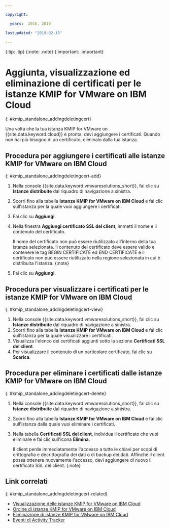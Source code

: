 ```yaml
---

copyright:

  years:  2016, 2019

lastupdated: "2019-02-15"

---
```


{:tip: .tip}
{:note: .note}
{:important: .important}

# Aggiunta, visualizzazione ed eliminazione di certificati per le istanze KMIP for VMware on IBM Cloud
{: #kmip_standalone_addingdeletingcert}

Una volta che la tua istanza KMIP for VMware on {{site.data.keyword.cloud}} è pronta, devi aggiungere i certificati. Quando non hai più bisogno di un certificato, eliminalo dalla tua istanza.

## Procedura per aggiungere i certificati alle istanze KMIP for VMware on IBM Cloud
{: #kmip_standalone_addingdeletingcert-add}

1. Nella console {{site.data.keyword.vmwaresolutions_short}}, fai clic su **Istanze distribuite** dal riquadro di navigazione a sinistra.
2. Scorri fino alla tabella **Istanze KMIP for VMware on IBM Cloud** e fai clic sull'istanza per la quale vuoi aggiungere i certificati.
3. Fai clic su **Aggiungi**.
4. Nella finestra **Aggiungi certificato SSL del client**, immetti il nome e il contenuto del certificato.

   Il nome del certificato non può essere riutilizzato all'interno della tua istanza selezionata. Il contenuto del certificato deve essere valido e contenere le tag BEGIN CERTIFICATE ed END CERTIFICATE e il certificato non può essere riutilizzato nella regione selezionata in cui è distribuita l'istanza.
   {:note}
5. Fai clic su **Aggiungi**.

## Procedura per visualizzare i certificati per le istanze KMIP for VMware on IBM Cloud
{: #kmip_standalone_addingdeletingcert-view}

1. Nella console {{site.data.keyword.vmwaresolutions_short}}, fai clic su **Istanze distribuite** dal riquadro di navigazione a sinistra.
2. Scorri fino alla tabella **Istanze KMIP for VMware on IBM Cloud** e fai clic sull'istanza per la quale visualizzare i certificati.
3. Visualizza l'elenco dei certificati aggiunti sotto la sezione **Certificati SSL del client**.
4. Per visualizzare il contenuto di un particolare certificato, fai clic su **Scarica**.

## Procedura per eliminare i certificati dalle istanze KMIP for VMware on IBM Cloud
{: #kmip_standalone_addingdeletingcert-delete}

1. Nella console {{site.data.keyword.vmwaresolutions_short}}, fai clic su **Istanze distribuite** dal riquadro di navigazione a sinistra.
2. Scorri fino alla tabella **Istanze KMIP for VMware on IBM Cloud** e fai clic sull'istanza dalla quale vuoi eliminare i certificati.
3. Nella tabella **Certificati SSL del client**, individua il certificato che vuoi eliminare e fai clic sull'icona **Elimina**.

   Il client perde immediatamente l'accesso a tutte le chiavi per scopi di crittografia e decrittografia dei dati o di backup dei dati. Affinché il client possa ottenere nuovamente l'accesso, devi aggiungere di nuovo il certificato SSL del client.
   {:note}

## Link correlati
{: #kmip_standalone_addingdeletingcert-related}

* [Visualizzazione delle istanze KMIP for VMware on IBM Cloud](/docs/services/vmwaresolutions/services?topic=vmware-solutions-kmip_standalone_viewing)
* [Ordine di istanze KMIP for VMware on IBM Cloud](/docs/services/vmwaresolutions/services?topic=vmware-solutions-kmip_standalone_ordering)
* [Eliminazione di istanze KMIP for VMware on IBM Cloud](/docs/services/vmwaresolutions/services?topic=vmware-solutions-kmip_standalone_deleting)
* [Eventi di Activity Tracker](/docs/services/vmwaresolutions/vmonic?topic=vmware-solutions-at-events)
